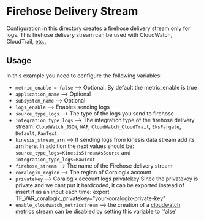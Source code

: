 # Firehose Delivery Stream
Configuration in this directory creates a firehose delivery stream only for logs.
This firehose delivery stream can be used with CloudWatch, CloudTrail, [etc..](https://coralogix.com/docs/aws-firehose/)

## Usage

In this example you need to configure the following variables:
* `metric_enable = false` --> Optional. By default the metric_enable is true
* `application_name` --> Optional
* `subsystem_name` --> Optional
* `logs_enable` --> Enables sending logs
* `source_type_logs` --> The type of the logs you send to firehose
* `integration_type_logs` --> The integration type of the firehose delivery stream: `CloudWatch_JSON`, `WAF`, `CloudWatch_CloudTrail`, `EksFargate`, `Default`, `RawText`
* `kinesis_stream_arn` --> If sending logs from kinesis data stream add its arn here. In addition the next values should be: `source_type_logs=KinesisStreamAsSource` and `integration_type_logs=RawText`
* `firehose_stream` --> The name of the Firehose delivery stream
* `coralogix_region` --> The region of Coralogix account
* `privatekey` --> Coralogix account logs privatekey
Since the privatekey is private and we cant put it hardcoded, it can be exported instead of insert it as an input each time:
export TF_VAR_coralogix_privatekey="your-coralogix-private-key"
* `enable_cloudwatch_metricstream` --> the creation of a [cloudwatch metrics stream](https://docs.aws.amazon.com/AmazonCloudWatch/latest/monitoring/CloudWatch-Metric-Streams.html) can be disabled by setting this variable to 'false'
